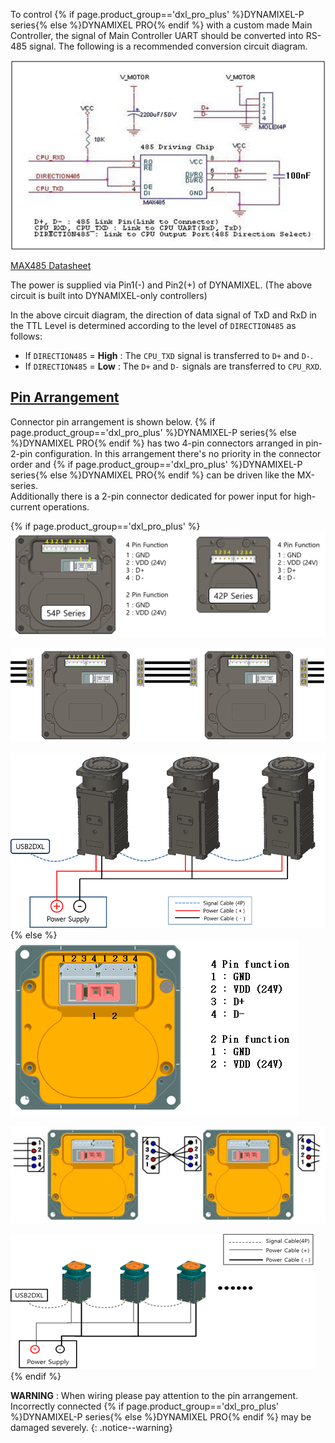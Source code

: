 To control {% if page.product_group=='dxl_pro_plus' %}DYNAMIXEL-P series{% else %}DYNAMIXEL PRO{% endif %} with a custom made Main Controller, the signal of Main Controller UART should be converted into RS-485 signal.
The following is a recommended conversion circuit diagram.

![](/assets/images/dxl/pro/485_circuit_pro.png)

[MAX485 Datasheet](http://ecee.colorado.edu/~mcclurel/max485ds.pdf)

The power is supplied via Pin1(-) and Pin2(+) of DYNAMIXEL. (The above circuit is built into DYNAMIXEL-only controllers)

In the above circuit diagram, the direction of data signal of TxD and RxD in the TTL Level is determined according to the level of `DIRECTION485` as follows:
- If `DIRECTION485` = **High** : The `CPU_TXD` signal is transferred to `D+` and `D-`.
- If `DIRECTION485` = **Low** : The `D+` and `D-` signals are transferred to `CPU_RXD`.

## [Pin Arrangement](#pin-arrangement)
Connector pin arrangement is shown below.
{% if page.product_group=='dxl_pro_plus' %}DYNAMIXEL-P series{% else %}DYNAMIXEL PRO{% endif %} has two 4-pin connectors arranged in pin-2-pin configuration.
In this arrangement there's no priority in the connector order and {% if page.product_group=='dxl_pro_plus' %}DYNAMIXEL-P series{% else %}DYNAMIXEL PRO{% endif %} can be driven like the MX-series.  
Additionally there is a 2-pin connector dedicated for power input for high-current operations.

{% if page.product_group=='dxl_pro_plus' %}
![](/assets/images/dxl/p/pin_name.png)

![](/assets/images/dxl/p/connection.png)

![](/assets/images/dxl/p/wiring.png)
{% else %}
![](/assets/images/dxl/pro/clip_image003.png)

![](/assets/images/dxl/pro/clip_image005.jpg)

![](/assets/images/dxl/pro/clip_image007.png)
{% endif %}

**WARNING** : When wiring please pay attention to the pin arrangement. Incorrectly connected {% if page.product_group=='dxl_pro_plus' %}DYNAMIXEL-P series{% else %}DYNAMIXEL PRO{% endif %} may be damaged severely.
{: .notice--warning}

